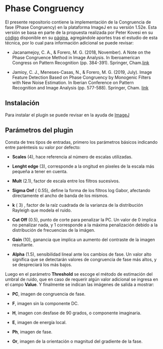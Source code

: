 # Phase Congruency
El presente repositorio contiene la implementación de 
la Congruencia de fase (Phase Congruency) en la plataforma ImageJ en 
su versión 1.52e. Esta versión se basa en parte de la propuesta realizada 
por Peter Kovesi en su [código](https://www.peterkovesi.com/matlabfns/PhaseCongruency/phasecongmono.m) disponible en su [página](https://www.peterkovesi.com/matlabfns/index.html), 
agregándole aportes tras el estudio de esta técnica, por lo cual para 
información adicional se puede revisar:

* Jacanamejoy, C. A., & Forero, M. G. (2018, November). A Note on the Phase
  Congruence Method in Image Analysis. In Iberoamerican Congress on Pattern
  Recognition (pp. 384-391). Springer, Cham.[link](https://link.springer.com/chapter/10.1007/978-3-030-13469-3_45)

* Jamioy, C. J., Meneses-Casas, N., & Forero, M. G. (2019, July). Image Feature Detection Based on Phase Congruency by Monogenic Filters with New Noise Estimation. In Iberian Conference on Pattern Recognition and Image Analysis (pp. 577-588). Springer, Cham. [link](https://link.springer.com/chapter/10.1007/978-3-030-31332-6_50)


## Instalación
Para instalar el plugin se puede revisar en la ayuda de [ImageJ](https://imagejdocu.tudor.lu/howto/plugins/how_to_install_a_plugin)

## Parámetros del plugin
Consta de tres tipos de entradas, primero los parámetros básicos 
indicando entre paréntesis su valor por defecto:
 - **Scales** (4), hace referencia al 
  número de escalas utilizadas.

 - **Lenght edge** (3), corresponde a la ongitud en pixeles de la escala más
  pequeña a tener en cuenta.

 - **Mult** (2.1), factor de escala entre los filtros sucesivos.

 - **Sigma Onf** ( 0.55), define la forma de los filtros log Gabor, afectando
  directamente el ancho de banda de los mismos.

 - **k** ( 3) , factor de la raíz cuadrada de la varianza de la distribución Rayleigh que 
  modela el ruido.

 - **Cut Off** (0.5), punto de corte para penalizar la PC. Un valor de 0 implica no
  penalizar nada, y 1 corresponde a la máxima penalización debido a la
  distribución de frecuencias de la imágen.

 - **Gain** (10), ganancia que implica un aumento del contraste
  de la imagen resultante.

 - **Alpha** (1.5), sensibilidad lineal ante los cambios de fase. Un valor alto significa que 
  se detectarán valores de congruencia de fase más altos, y se despreciará los 
  más bajos.

Luego en el parámetro **Threshold** se escoge el método de estimación del umbral
de ruido, que en caso de requerir algún valor adicional se ingresa en el campo
**Value**. Y finalmente se indican las imágenes de salida a mostrar:

 - **PC**, imagen de congruencia de fase.
 
 - **F**, imagen sin la componente DC.
 
 - **H**, imagen con desfase de 90 grados, o componente imaginaria.
 
 - **E**, imagen de energía local.

 - **Ph**, imagen de fase.
 
 - **Or**, imagen de la orientación o magnitud del gradiente de la fase.


